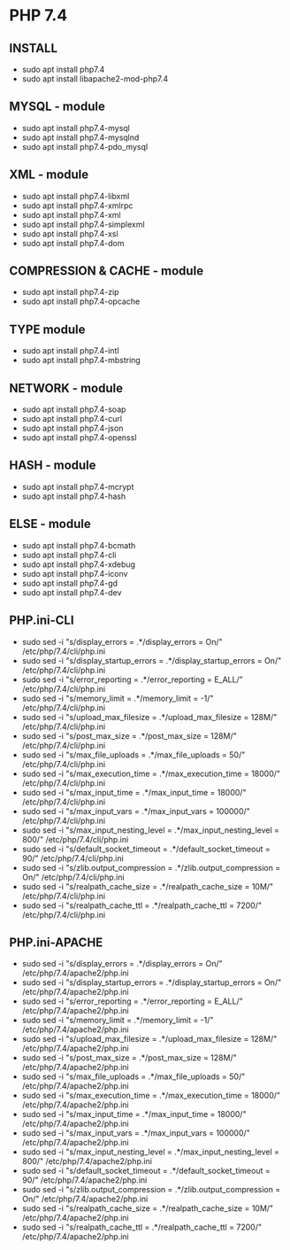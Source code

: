 # PHP 7.4

## INSTALL

* sudo apt install php7.4
* sudo apt install libapache2-mod-php7.4

## MYSQL - module

* sudo apt install php7.4-mysql
* sudo apt install php7.4-mysqlnd
* sudo apt install php7.4-pdo_mysql

## XML - module

* sudo apt install php7.4-libxml
* sudo apt install php7.4-xmlrpc
* sudo apt install php7.4-xml
* sudo apt install php7.4-simplexml
* sudo apt install php7.4-xsl
* sudo apt install php7.4-dom

## COMPRESSION & CACHE - module

* sudo apt install php7.4-zip
* sudo apt install php7.4-opcache

## TYPE module

* sudo apt install php7.4-intl
* sudo apt install php7.4-mbstring

## NETWORK - module

* sudo apt install php7.4-soap
* sudo apt install php7.4-curl
* sudo apt install php7.4-json
* sudo apt install php7.4-openssl

## HASH - module

* sudo apt install php7.4-mcrypt
* sudo apt install php7.4-hash

## ELSE - module

* sudo apt install php7.4-bcmath
* sudo apt install php7.4-cli
* sudo apt install php7.4-xdebug
* sudo apt install php7.4-iconv
* sudo apt install php7.4-gd
* sudo apt install php7.4-dev

## PHP.ini-CLI

* sudo sed -i "s/display_errors = .*/display_errors = On/" /etc/php/7.4/cli/php.ini
* sudo sed -i "s/display_startup_errors = .*/display_startup_errors = On/" /etc/php/7.4/cli/php.ini
* sudo sed -i "s/error_reporting = .*/error_reporting = E_ALL/" /etc/php/7.4/cli/php.ini
* sudo sed -i "s/memory_limit = .*/memory_limit = -1/" /etc/php/7.4/cli/php.ini
* sudo sed -i "s/upload_max_filesize = .*/upload_max_filesize = 128M/" /etc/php/7.4/cli/php.ini
* sudo sed -i "s/post_max_size = .*/post_max_size = 128M/" /etc/php/7.4/cli/php.ini
* sudo sed -i "s/max_file_uploads = .*/max_file_uploads = 50/" /etc/php/7.4/cli/php.ini
* sudo sed -i "s/max_execution_time = .*/max_execution_time = 18000/" /etc/php/7.4/cli/php.ini
* sudo sed -i "s/max_input_time = .*/max_input_time = 18000/" /etc/php/7.4/cli/php.ini
* sudo sed -i "s/max_input_vars = .*/max_input_vars = 100000/" /etc/php/7.4/cli/php.ini
* sudo sed -i "s/max_input_nesting_level = .*/max_input_nesting_level = 800/" /etc/php/7.4/cli/php.ini
* sudo sed -i "s/default_socket_timeout = .*/default_socket_timeout = 90/" /etc/php/7.4/cli/php.ini
* sudo sed -i "s/zlib.output_compression = .*/zlib.output_compression = On/" /etc/php/7.4/cli/php.ini
* sudo sed -i "s/realpath_cache_size = .*/realpath_cache_size = 10M/" /etc/php/7.4/cli/php.ini
* sudo sed -i "s/realpath_cache_ttl = .*/realpath_cache_ttl = 7200/" /etc/php/7.4/cli/php.ini

## PHP.ini-APACHE

* sudo sed -i "s/display_errors = .*/display_errors = On/" /etc/php/7.4/apache2/php.ini
* sudo sed -i "s/display_startup_errors = .*/display_startup_errors = On/" /etc/php/7.4/apache2/php.ini
* sudo sed -i "s/error_reporting = .*/error_reporting = E_ALL/" /etc/php/7.4/apache2/php.ini
* sudo sed -i "s/memory_limit = .*/memory_limit = -1/" /etc/php/7.4/apache2/php.ini
* sudo sed -i "s/upload_max_filesize = .*/upload_max_filesize = 128M/" /etc/php/7.4/apache2/php.ini
* sudo sed -i "s/post_max_size = .*/post_max_size = 128M/" /etc/php/7.4/apache2/php.ini
* sudo sed -i "s/max_file_uploads = .*/max_file_uploads = 50/" /etc/php/7.4/apache2/php.ini
* sudo sed -i "s/max_execution_time = .*/max_execution_time = 18000/" /etc/php/7.4/apache2/php.ini
* sudo sed -i "s/max_input_time = .*/max_input_time = 18000/" /etc/php/7.4/apache2/php.ini
* sudo sed -i "s/max_input_vars = .*/max_input_vars = 100000/" /etc/php/7.4/apache2/php.ini
* sudo sed -i "s/max_input_nesting_level = .*/max_input_nesting_level = 800/" /etc/php/7.4/apache2/php.ini
* sudo sed -i "s/default_socket_timeout = .*/default_socket_timeout = 90/" /etc/php/7.4/apache2/php.ini
* sudo sed -i "s/zlib.output_compression = .*/zlib.output_compression = On/" /etc/php/7.4/apache2/php.ini
* sudo sed -i "s/realpath_cache_size = .*/realpath_cache_size = 10M/" /etc/php/7.4/apache2/php.ini
* sudo sed -i "s/realpath_cache_ttl = .*/realpath_cache_ttl = 7200/" /etc/php/7.4/apache2/php.ini

